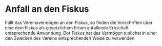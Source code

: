 # Anfall an den Fiskus

Fällt das Vereinsvermögen an den Fiskus, so finden die Vorschriften über eine dem Fiskus als gesetzlichem Erben anfallende Erbschaft entsprechende Anwendung. Der Fiskus hat das Vermögen tunlichst in einer den Zwecken des Vereins entsprechenden Weise zu verwenden.
